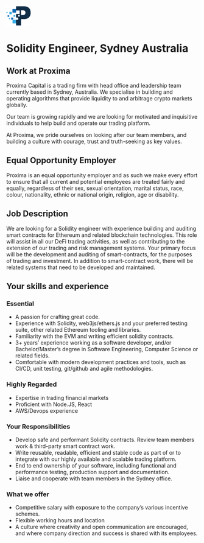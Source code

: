 
![Proxima Capital](images/Proxima.png "Proxima Capital")

# Solidity Engineer, Sydney Australia


## Work at Proxima

Proxima Capital is a trading firm with head office and leadership team currently based in Sydney, Australia. We specialise in building and operating algorithms that provide liquidity to and arbitrage crypto markets globally.

Our team is growing rapidly and we are looking for motivated and inquisitive individuals to help build and operate our trading platform.

At Proxima, we pride ourselves on looking after our team members, and building a culture with courage, trust and truth-seeking as key values.


## Equal Opportunity Employer

Proxima is an equal opportunity employer and as such we make every effort to ensure that all current and potential employees are treated fairly and equally, regardless of their sex, sexual orientation, marital status, race, colour, nationality, ethnic or national origin, religion, age or disability.


## Job Description

We are looking for a Solidity engineer with experience building and auditing smart contracts for Ethereum and related blockchain technologies. This role will assist in all our DeFi trading activities, as well as contributing to the extension of our trading and risk management systems. Your primary focus will be the development and auditing of smart-contracts, for the purposes of trading and investment. In addition to smart-contract work, there will be related systems that need to be developed and maintained.

## Your skills and experience

### Essential

*   A passion for crafting great code.
*   Experience with Solidity, web3js/ethers.js and your preferred testing  suite, other related Ethereum tooling and libraries.
*   Familiarity with the EVM and writing efficient solidity contracts.
*   3+ years’ experience working as a software developer, and/or Bachelor/Master’s degree in Software Engineering, Computer Science or related fields.
*   Comfortable with modern development practices and tools, such as CI/CD, unit testing, git/github and agile methodologies.

### Highly Regarded

*   Expertise in trading financial markets
*   Proficient with Node.JS, React
*   AWS/Devops experience


### Your Responsibilities

*   Develop safe and performant Solidity contracts. Review team members work & third-party smart contract work.
*   Write reusable, readable, efficient and stable code as part of or to integrate with our highly available and scalable trading platform.
*   End to end ownership of your software, including functional and performance testing, production support and documentation.
*   Liaise and cooperate with team members in the Sydney office.


### What we offer

*   Competitive salary with exposure to the company’s various incentive schemes.
*   Flexible working hours and location
*   A culture where creativity and open communication are encouraged, and where company direction and success is shared with its employees.

